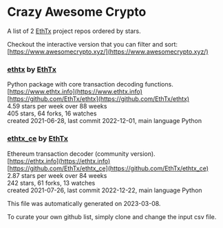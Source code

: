 # Crazy Awesome Crypto
A list of 2 [EthTx](https://github.com/EthTx) project repos ordered by stars.  

Checkout the interactive version that you can filter and sort: 
[https://www.awesomecrypto.xyz/](https://www.awesomecrypto.xyz/)  


### [ethtx](https://github.com/EthTx/ethtx) by [EthTx](https://github.com/EthTx)  
Python package with core transaction decoding functions.  
[https://www.ethtx.info](https://www.ethtx.info)  
[https://github.com/EthTx/ethtx](https://github.com/EthTx/ethtx)  
4.59 stars per week over 88 weeks  
405 stars, 64 forks, 16 watches  
created 2021-06-28, last commit 2022-12-01, main language Python  


### [ethtx_ce](https://github.com/EthTx/ethtx_ce) by [EthTx](https://github.com/EthTx)  
Ethereum transaction decoder (community version).  
[https://ethtx.info](https://ethtx.info)  
[https://github.com/EthTx/ethtx_ce](https://github.com/EthTx/ethtx_ce)  
2.87 stars per week over 84 weeks  
242 stars, 61 forks, 13 watches  
created 2021-07-26, last commit 2022-12-22, main language Python  


This file was automatically generated on 2023-03-08.  

To curate your own github list, simply clone and change the input csv file.  